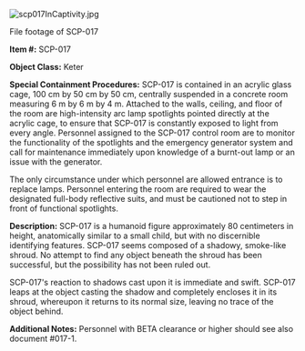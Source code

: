 ![scp017InCaptivity.jpg](http://scp-wiki.wdfiles.com/local--files/scp-017/scp017InCaptivity.jpg)

File footage of SCP-017

**Item #:** SCP-017

**Object Class:** Keter

**Special Containment Procedures:** SCP-017 is contained in an acrylic glass cage, 100 cm by 50 cm by 50 cm, centrally suspended in a concrete room measuring 6 m by 6 m by 4 m. Attached to the walls, ceiling, and floor of the room are high-intensity arc lamp spotlights pointed directly at the acrylic cage, to ensure that SCP-017 is constantly exposed to light from every angle. Personnel assigned to the SCP-017 control room are to monitor the functionality of the spotlights and the emergency generator system and call for maintenance immediately upon knowledge of a burnt-out lamp or an issue with the generator.

The only circumstance under which personnel are allowed entrance is to replace lamps. Personnel entering the room are required to wear the designated full-body reflective suits, and must be cautioned not to step in front of functional spotlights.

**Description:** SCP-017 is a humanoid figure approximately 80 centimeters in height, anatomically similar to a small child, but with no discernible identifying features. SCP-017 seems composed of a shadowy, smoke-like shroud. No attempt to find any object beneath the shroud has been successful, but the possibility has not been ruled out.

SCP-017's reaction to shadows cast upon it is immediate and swift. SCP-017 leaps at the object casting the shadow and completely encloses it in its shroud, whereupon it returns to its normal size, leaving no trace of the object behind.

**Additional Notes:** Personnel with BETA clearance or higher should see also document #017-1.